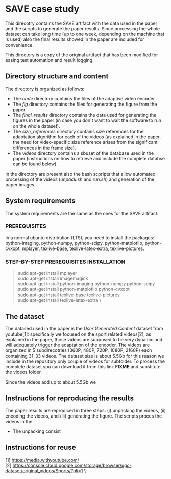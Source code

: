 # SAVE case study 
This direcotry contains the SAVE artifact with the data used in the paper and the scripts to generate the paper results. Since processing the whole dataset can take long time (up to one week, depending on the machine that is used) also the final results showed in the paper are included for convenience.

This directory is a copy of the original artifact that has been modified for easing test automation and result logging.

## Directory structure and content
The directory is organized as follows:
  * The *code* directory contains the files of the adaptive video encoder.
  * The *fig* directory contains the files for generating the figure from the paper.
  * The *final_results* directory contains the data used for generating the figures in the paper (in case you don't want to wait the software to run on the whole dataset).
  * The *size_references* directory contains size references for the adaptation algorithm for each of the videos (as explained in the paper, the need for video-specific size reference arises from the significant differences in the frame size).
  * The *videos* directory contains a sbuset of the database used in the paper (instructions on how to retrieve and include the complete databse can be found below).
  
In the directory are present also the bash scpripts that allow automated processing of the videos (*unpack.sh* and *run.sh*) and generation of the paper images.

## System requirements
The system requirements are the same as the ones for the SAVE artifact.

### PREREQUISITES
In a normal ubuntu distribution (LTS), you need to install the packages:
python-imaging, python-numpy, python-scipy, python-matplotlib, python-cvxopt, mplayer, texlive-base, texlive-latex-extra, texlive-pictures.

### STEP-BY-STEP PREREQUISITES INSTALLATION
 > sudo apt-get install mplayer \
 > sudo apt-get install imagemagick \
 > sudo apt-get install python-imaging python-numpy python-scipy \
 > sudo apt-get install python-matplotlib python-cvxopt \
 > sudo apt-get install texlive-base texlive-pictures \
 > sudo apt-get install texlive-latex-extra \

## The dataset
The datased used in the paper is the *User Generated Content* dataset from youtube[1]: specifically we focused on the sport related videos[2], as explained in the paper, those videos are supposed to be very dynamic and will adequately trigger the adaptation of the encoder. The videos are organized in 5 subdirecotries (360P, 480P, 720P, 1080P, 2160P) each containing 31-33 videos. The dataset size is about 5.5Gb for this reason we include in the repository only couple of videos for subfolder. To process the complete dataset you can download it from this link **FIXME** and substitute the videos folder.

Since the videos add up to about 5.5Gb we 

## Instructions for reproducing the results
The paper results are reprodiced in three steps: (i) unpacking the videos, (ii) encoding the videos, and (iii) generating the figure. The scripts proces the videos in the 

  * The unpacking consist 

## Instructions for reuse




[1] https://media.withyoutube.com/ \
[2] https://console.cloud.google.com/storage/browser/ugc-dataset/original_videos/Sports/?pli=1 \
